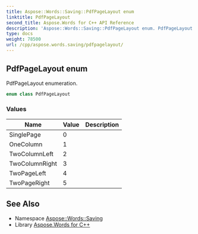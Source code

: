 ```yaml
---
title: Aspose::Words::Saving::PdfPageLayout enum
linktitle: PdfPageLayout
second_title: Aspose.Words for C++ API Reference
description: 'Aspose::Words::Saving::PdfPageLayout enum. PdfPageLayout enumeration in C++.'
type: docs
weight: 78500
url: /cpp/aspose.words.saving/pdfpagelayout/
---
```

## PdfPageLayout enum


PdfPageLayout enumeration.

```cpp
enum class PdfPageLayout
```

### Values

| Name | Value | Description |
| --- | --- | --- |
| SinglePage | 0 |  |
| OneColumn | 1 |  |
| TwoColumnLeft | 2 |  |
| TwoColumnRight | 3 |  |
| TwoPageLeft | 4 |  |
| TwoPageRight | 5 |  |

## See Also

* Namespace [Aspose::Words::Saving](../)
* Library [Aspose.Words for C++](../../)
